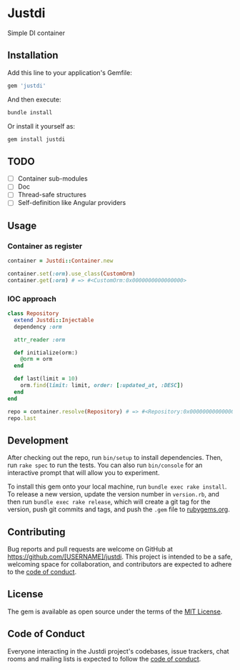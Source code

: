 # Justdi

Simple DI container

## Installation

Add this line to your application's Gemfile:

```ruby
gem 'justdi'
```

And then execute:

```bash
bundle install
```

Or install it yourself as:

```bash
gem install justdi
```

## TODO

* [ ] Container sub-modules
* [ ] Doc
* [ ] Thread-safe structures
* [ ] Self-definition like Angular providers

## Usage

### Container as register

```ruby
container = Justdi::Container.new

container.set(:orm).use_class(CustomOrm)
container.get(:orm) # => #<CustomOrm:0x0000000000000000>
```

### IOC approach

```ruby
class Repository
  extend Justdi::Injectable
  dependency :orm

  attr_reader :orm

  def initialize(orm:)
    @orm = orm
  end

  def last(limit = 10)
    orm.find(limit: limit, order: [:updated_at, :DESC])
  end
end

repo = container.resolve(Repository) # => #<Repository:0x0000000000000000>
repo.last
```

## Development

After checking out the repo, run `bin/setup` to install dependencies. Then, run `rake spec` to run the tests. You can also run `bin/console` for an interactive prompt that will allow you to experiment.

To install this gem onto your local machine, run `bundle exec rake install`. To release a new version, update the version number in `version.rb`, and then run `bundle exec rake release`, which will create a git tag for the version, push git commits and tags, and push the `.gem` file to [rubygems.org](https://rubygems.org).

## Contributing

Bug reports and pull requests are welcome on GitHub at https://github.com/[USERNAME]/justdi. This project is intended to be a safe, welcoming space for collaboration, and contributors are expected to adhere to the [code of conduct](https://github.com/[USERNAME]/justdi/blob/master/CODE_OF_CONDUCT.md).


## License

The gem is available as open source under the terms of the [MIT License](https://opensource.org/licenses/MIT).

## Code of Conduct

Everyone interacting in the Justdi project's codebases, issue trackers, chat rooms and mailing lists is expected to follow the [code of conduct](https://github.com/[USERNAME]/justdi/blob/master/CODE_OF_CONDUCT.md).
